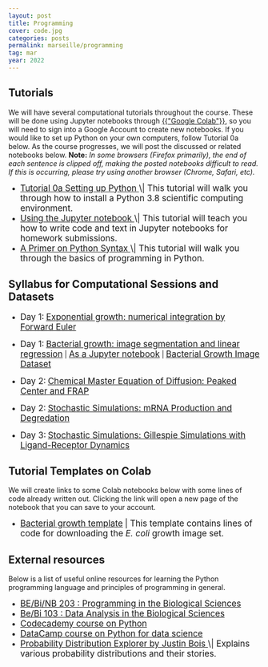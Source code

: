 ```yaml
---
layout: post
title: Programming
cover: code.jpg
categories: posts
permalink: marseille/programming
tag: mar
year: 2022
---
```


## Tutorials
We will have several computational tutorials throughout the course. These will be
done using Jupyter notebooks through <a href="https://colab.research.google.com" target="_blank">{{"Google Colab"}}</a>,
so you will need to sign into a Google Account to create new notebooks. 
If you would like to set up Python on your own computers, follow Tutorial 0a below. As the
course progresses, we will post the discussed or related notebooks below. **Note:** *In some
browsers (Firefox primarily), the end of each sentence is clipped off, making
the posted notebooks difficult to read. If this is occurring, please try using another browser
(Chrome, Safari, etc).*

* <a href="{{site.baseurl}}/code/t0a_setting_up_python.html" target="_blank" style="font-size: 17px">
  Tutorial 0a Setting up Python
  </a> <span style="font-size: 17px">
  \| This tutorial will walk
  you through how to install a Python 3.8 scientific computing environment.
  </span>

* <a href="{{site.baseurl}}/code/t0b_jupyter_notebooks.html" target="_blank" style="font-size: 17px">
  Using the Jupyter notebook
  </a> <span style="font-size: 17px">
  \| This tutorial will teach
  you how to write code and text in Jupyter notebooks for homework submissions.
  </span>

* <a href="{{site.baseurl}}/code/t0c_python_syntax_and_plotting.html" target="_blank" style="font-size: 17px">
  A Primer on Python Syntax
  </a> <span style="font-size: 17px">
  \| This tutorial
  will walk you through the basics of programming in Python.
  </span>


## Syllabus for Computational Sessions and Datasets 

* <span style="font-size: 17px">Day 1:</span> <a href="{{site.baseurl}}/code/forward_euler.html" target="_blank" style="font-size: 17px">Exponential growth: numerical integration by Forward Euler</a>

* <span style="font-size: 17px">Day 1:</span> <a href="https://colab.research.google.com/drive/1XFZZAW2PiHdHcDjGGpRHPe37W-IrT0Sv#scrollTo=f8eec619-0cd0-4a57-96c5-0b73314e11d2" target="_blank" style="font-size: 17px">Bacterial growth: image segmentation and linear regression</a>  \| <a href="{{site.baseurl}}/code/bacterial_growth_t.html" target="_blank" style="font-size: 17px">As a Jupyter notebook</a> \| <a href="http://rpdata.caltech.edu/courses/course_data/ecoli_growth.zip" target="_blank" style="font-size: 17px">Bacterial Growth Image Dataset</a>

* <span style="font-size: 17px">Day 2:</span> <a href="https://colab.research.google.com/drive/1fWn4XpSItS7_G80OPRzvOmQBxw2i7hSN#scrollTo=mmCUWO9TcHOi" target="_blank" style="font-size: 17px">Chemical Master Equation of Diffusion: Peaked Center and FRAP</a> 

* <span style="font-size: 17px">Day 2:</span> <a href="https://colab.research.google.com/drive/1DScbYnF6Tup19vVST4rxgG1mfs2e3a7O?usp=sharing" target="_blank" style="font-size: 17px">Stochastic Simulations: mRNA Production and Degredation</a> 

* <span style="font-size: 17px">Day 3:</span> <a href="https://colab.research.google.com/drive/1bitYam_NTpe61o_XocxEONwZqdAbTogo#scrollTo=DtQfQieO2XMx" target="_blank" style="font-size: 17px">Stochastic Simulations: Gillespie Simulations with Ligand-Receptor Dynamics</a> 

## Tutorial Templates on Colab

We will create links to some Colab notebooks below with some lines of code already written out. Clicking the link will open a new page of the notebook that you can
save to your account.

* <a href="https://colab.research.google.com/drive/1YnakreC2Dvw6Br5RcPTjywOMOLaugrSA?usp=sharing" target="_blank" style="font-size: 17px">Bacterial growth template</a>
  <span style="font-size: 17px">
  \| This template contains lines of code for downloading the *E. coli* growth image set.
  </span> 


## External resources

Below is a list of useful online resources for learning the Python programming
language and principles of programming in general.

* <a href="http://justinbois.github.io/bootcamp/2021/" target="_blank" style="font-size: 17px">
  BE/Bi/NB 203 : Programming in the Biological
  Sciences
  </a>

* <a href="http://www.bebi103.caltech.edu" target="_blank" style="font-size: 17px">
  Be/Bi 103 : Data Analysis in the Biological
  Sciences
  </a>

* <a href="https://www.codecademy.com/learn/python" target="_blank" style="font-size: 17px">
  Codecademy course on Python
  </a>

* <a href="https://www.datacamp.com/courses/intro-to-python-for-data-science" target="_blank" style="font-size: 17px">
  DataCamp course on Python for data
  science
  </a>

* <a href="https://distribution-explorer.github.io/" target="_blank" style="font-size: 17px">
  Probability Distribution Explorer by Justin Bois
  </a> <span style="font-size: 17px">
  \| Explains various probability distributions and their stories.
  </span>
